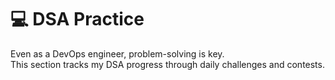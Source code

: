 # 💻 DSA Practice

Even as a DevOps engineer, problem-solving is key.  
This section tracks my DSA progress through daily challenges and contests.

